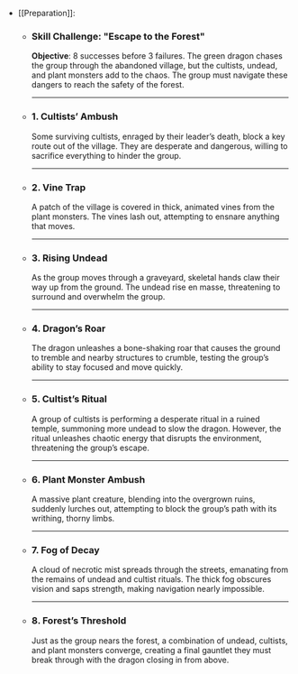 - [[Preparation]]:
	- ### Skill Challenge: "Escape to the Forest"  
	  **Objective**: 8 successes before 3 failures. The green dragon chases the group through the abandoned village, but the cultists, undead, and plant monsters add to the chaos. The group must navigate these dangers to reach the safety of the forest.
	  
	  ---
	- ### 1. **Cultists’ Ambush**  
	  Some surviving cultists, enraged by their leader’s death, block a key route out of the village. They are desperate and dangerous, willing to sacrifice everything to hinder the group.
	  
	  ---
	- ### 2. **Vine Trap**  
	  A patch of the village is covered in thick, animated vines from the plant monsters. The vines lash out, attempting to ensnare anything that moves.
	  
	  ---
	- ### 3. **Rising Undead**  
	  As the group moves through a graveyard, skeletal hands claw their way up from the ground. The undead rise en masse, threatening to surround and overwhelm the group.
	  
	  ---
	- ### 4. **Dragon’s Roar**  
	  The dragon unleashes a bone-shaking roar that causes the ground to tremble and nearby structures to crumble, testing the group’s ability to stay focused and move quickly.
	  
	  ---
	- ### 5. **Cultist’s Ritual**  
	  A group of cultists is performing a desperate ritual in a ruined temple, summoning more undead to slow the dragon. However, the ritual unleashes chaotic energy that disrupts the environment, threatening the group’s escape.
	  
	  ---
	- ### 6. **Plant Monster Ambush**  
	  A massive plant creature, blending into the overgrown ruins, suddenly lurches out, attempting to block the group’s path with its writhing, thorny limbs.
	  
	  ---
	- ### 7. **Fog of Decay**  
	  A cloud of necrotic mist spreads through the streets, emanating from the remains of undead and cultist rituals. The thick fog obscures vision and saps strength, making navigation nearly impossible.
	  
	  ---
	- ### 8. **Forest’s Threshold**  
	  Just as the group nears the forest, a combination of undead, cultists, and plant monsters converge, creating a final gauntlet they must break through with the dragon closing in from above.